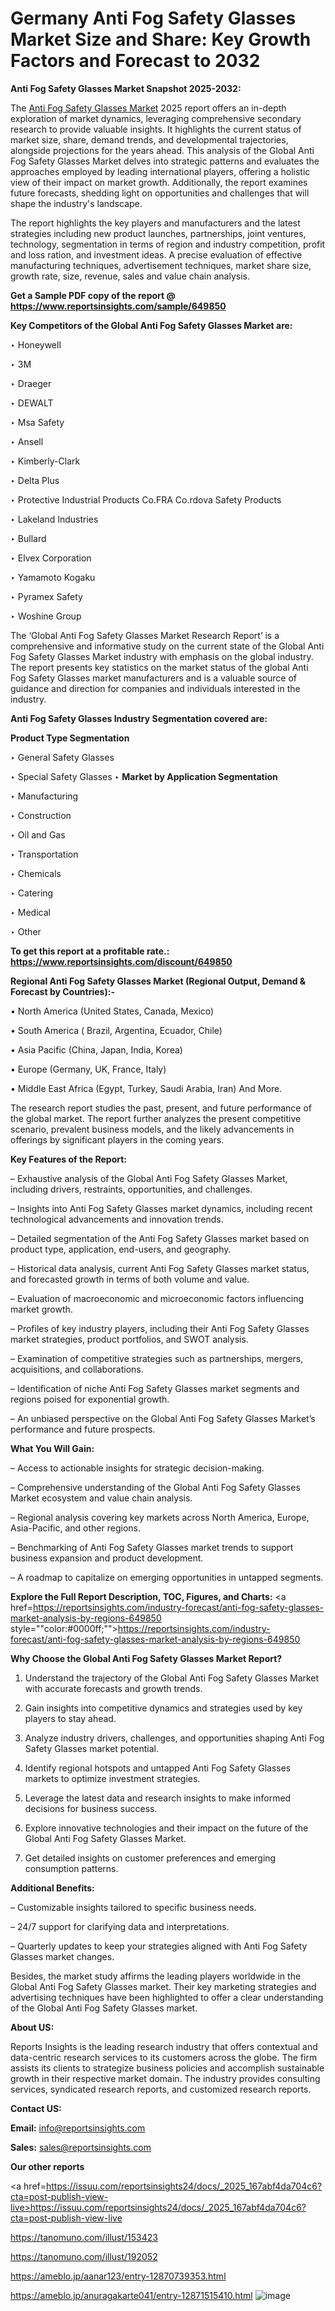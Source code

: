 # Germany Anti Fog Safety Glasses Market Size and Share: Key Growth Factors and Forecast to 2032

<strong>Anti Fog Safety Glasses Market Snapshot 2025-2032:</strong>

The <a href=https://www.reportsinsights.com/sample/649850>Anti Fog Safety Glasses Market</a> 2025 report offers an in-depth exploration of market dynamics, leveraging comprehensive secondary research to provide valuable insights. It highlights the current status of market size, share, demand trends, and developmental trajectories, alongside projections for the years ahead. This analysis of the Global Anti Fog Safety Glasses Market delves into strategic patterns and evaluates the approaches employed by leading international players, offering a holistic view of their impact on market growth. Additionally, the report examines future forecasts, shedding light on opportunities and challenges that will shape the industry's landscape.

The report highlights the key players and manufacturers and the latest strategies including new product launches, partnerships, joint ventures, technology, segmentation in terms of region and industry competition, profit and loss ration, and investment ideas. A precise evaluation of effective manufacturing techniques, advertisement techniques, market share size, growth rate, size, revenue, sales and value chain analysis.

<strong>Get a Sample PDF copy of the report @ <a href=https://www.reportsinsights.com/sample/649850 style=color:#0000ff;>https://www.reportsinsights.com/sample/649850</a></strong>

<strong>Key Competitors of the Global Anti Fog Safety Glasses Market are:</strong>

‣ Honeywell

‣ 3M

‣ Draeger

‣ DEWALT

‣ Msa Safety

‣ Ansell

‣ Kimberly-Clark

‣ Delta Plus

‣ Protective Industrial Products
 Co.FRA
 Co.rdova Safety Products

‣ Lakeland Industries

‣ Bullard

‣ Elvex Corporation

‣ Yamamoto Kogaku

‣ Pyramex Safety

‣ Woshine Group

The ‘Global Anti Fog Safety Glasses Market Research Report’ is a comprehensive and informative study on the current state of the Global Anti Fog Safety Glasses Market industry with emphasis on the global industry. The report presents key statistics on the market status of the global Anti Fog Safety Glasses market manufacturers and is a valuable source of guidance and direction for companies and individuals interested in the industry.

<strong>Anti Fog Safety Glasses Industry Segmentation covered are:</strong>

<strong>Product Type Segmentation</strong>

‣ General Safety Glasses

‣ Special Safety Glasses
‣ 
<strong>Market by Application Segmentation</strong>

‣ Manufacturing

‣ Construction

‣ Oil and Gas

‣ Transportation

‣ Chemicals

‣ Catering

‣ Medical

‣ Other

<strong>To get this report at a profitable rate.: <a href=https://www.reportsinsights.com/discount/649850 style=color:#0000ff;>https://www.reportsinsights.com/discount/649850</a></strong>

<strong>Regional Anti Fog Safety Glasses Market (Regional Output, Demand &amp; Forecast by Countries):-</strong>

• North America (United States, Canada, Mexico)

• South America ( Brazil, Argentina, Ecuador, Chile)

• Asia Pacific (China, Japan, India, Korea)

• Europe (Germany, UK, France, Italy)

• Middle East Africa (Egypt, Turkey, Saudi Arabia, Iran) And More.

The research report studies the past, present, and future performance of the global market. The report further analyzes the present competitive scenario, prevalent business models, and the likely advancements in offerings by significant players in the coming years.

<strong>Key Features of the Report:</strong>

– Exhaustive analysis of the Global Anti Fog Safety Glasses Market, including drivers, restraints, opportunities, and challenges.

– Insights into Anti Fog Safety Glasses market dynamics, including recent technological advancements and innovation trends.

– Detailed segmentation of the Anti Fog Safety Glasses market based on product type, application, end-users, and geography.

– Historical data analysis, current Anti Fog Safety Glasses market status, and forecasted growth in terms of both volume and value.

– Evaluation of macroeconomic and microeconomic factors influencing market growth.

– Profiles of key industry players, including their Anti Fog Safety Glasses market strategies, product portfolios, and SWOT analysis.

– Examination of competitive strategies such as partnerships, mergers, acquisitions, and collaborations.

– Identification of niche Anti Fog Safety Glasses market segments and regions poised for exponential growth.

– An unbiased perspective on the Global Anti Fog Safety Glasses Market’s performance and future prospects.

<strong>What You Will Gain:</strong>

– Access to actionable insights for strategic decision-making.

– Comprehensive understanding of the Global Anti Fog Safety Glasses Market ecosystem and value chain analysis.

– Regional analysis covering key markets across North America, Europe, Asia-Pacific, and other regions.

– Benchmarking of Anti Fog Safety Glasses market trends to support business expansion and product development.

– A roadmap to capitalize on emerging opportunities in untapped segments.

<strong>Explore the Full Report Description, TOC, Figures, and Charts:</strong>
<a href=https://reportsinsights.com/industry-forecast/anti-fog-safety-glasses-market-analysis-by-regions-649850 style=""color:#0000ff;"">https://reportsinsights.com/industry-forecast/anti-fog-safety-glasses-market-analysis-by-regions-649850</a>

<strong>Why Choose the Global Anti Fog Safety Glasses Market Report?</strong>

1. Understand the trajectory of the Global Anti Fog Safety Glasses Market with accurate forecasts and growth trends.

2. Gain insights into competitive dynamics and strategies used by key players to stay ahead.

3. Analyze industry drivers, challenges, and opportunities shaping Anti Fog Safety Glasses market potential.

4. Identify regional hotspots and untapped Anti Fog Safety Glasses markets to optimize investment strategies.

5. Leverage the latest data and research insights to make informed decisions for business success.

6. Explore innovative technologies and their impact on the future of the Global Anti Fog Safety Glasses Market.

7. Get detailed insights on customer preferences and emerging consumption patterns.

<strong>Additional Benefits:</strong>

– Customizable insights tailored to specific business needs.

– 24/7 support for clarifying data and interpretations.

– Quarterly updates to keep your strategies aligned with Anti Fog Safety Glasses market changes.

Besides, the market study affirms the leading players worldwide in the Global Anti Fog Safety Glasses market. Their key marketing strategies and advertising techniques have been highlighted to offer a clear understanding of the Global Anti Fog Safety Glasses market.

<strong><strong>About US</strong>:</strong>

Reports Insights is the leading research industry that offers contextual and data-centric research services to its customers across the globe. The firm assists its clients to strategize business policies and accomplish sustainable growth in their respective market domain. The industry provides consulting services, syndicated research reports, and customized research reports.

<strong>Contact US:</strong>

<p class=><b>Email:</b> <a href=mailto:info@reportsinsights.com>info@reportsinsights.com</a></p>
<p class=><b>Sales:</b> <a href=mailto:sales@reportsinsights.com>sales@reportsinsights.com</a></p>

<strong>Our other reports</strong>

<a href=https://issuu.com/reportsinsights24/docs/_2025_167abf4da704c6?cta=post-publish-view-live>https://issuu.com/reportsinsights24/docs/_2025_167abf4da704c6?cta=post-publish-view-live</a>

<a href=https://tanomuno.com/illust/153423>https://tanomuno.com/illust/153423</a>

<a href=https://tanomuno.com/illust/192052>https://tanomuno.com/illust/192052</a>

<a href=https://ameblo.jp/aanar123/entry-12870739353.html>https://ameblo.jp/aanar123/entry-12870739353.html</a>

<a href=https://ameblo.jp/anuragakarte041/entry-12871515410.html>https://ameblo.jp/anuragakarte041/entry-12871515410.html</a>
![image](https://github.com/user-attachments/assets/1e9dcfde-26b4-40ad-9bc2-ccb3cf489923)
